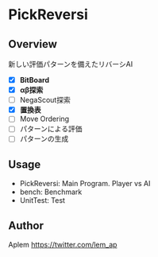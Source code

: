 ﻿# PickReversi

## Overview

新しい評価パターンを備えたリバーシAI

* [x] **BitBoard**
* [x] **αβ探索**
* [ ] NegaScout探索
* [x] **置換表**
* [ ] Move Ordering
* [ ] パターンによる評価
* [ ] パターンの生成

## Usage

* PickReversi: Main Program. Player vs AI
* bench: Benchmark
* UnitTest: Test


## Author
Aplem https://twitter.com/lem_ap